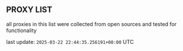## PROXY LIST

all proxies in this list were collected from open sources and tested for functionality

last update: `2025-03-22 22:44:35.256191+00:00` UTC